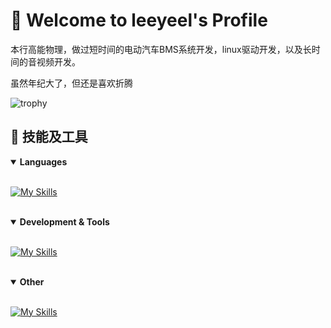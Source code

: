 # 🌟 Welcome to leeyeel's Profile  

本行高能物理，做过短时间的电动汽车BMS系统开发，linux驱动开发，以及长时间的音视频开发。

虽然年纪大了，但还是喜欢折腾

<img src="https://github-profile-trophy.vercel.app/?username=leeyeel&theme=tokyonight&column=7&no-frame=true" alt="trophy"/>


## 🔧 技能及工具 

<details open> 
<summary><b>Languages</b></summary> 

[![My Skills](https://skillicons.dev/icons?i=js,c,cpp,py,go,qt,fortran)](https://skillicons.dev)

</details> 

<details open> 
<summary><b>Development & Tools</b></summary> 

[![My Skills](https://skillicons.dev/icons?i=vscode,git,cmake,github,docker,vim,neovim)](https://skillicons.dev)

</details> 

<details open> 
<summary><b>Other</b></summary> 

[![My Skills](https://skillicons.dev/icons?i=blender,linux)](https://skillicons.dev)

</details> 
